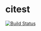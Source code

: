 # citest
[![Build Status](https://travis-ci.org/valtakeno/citest.svg?branch=master)](https://travis-ci.org/valtakeno/citest)
